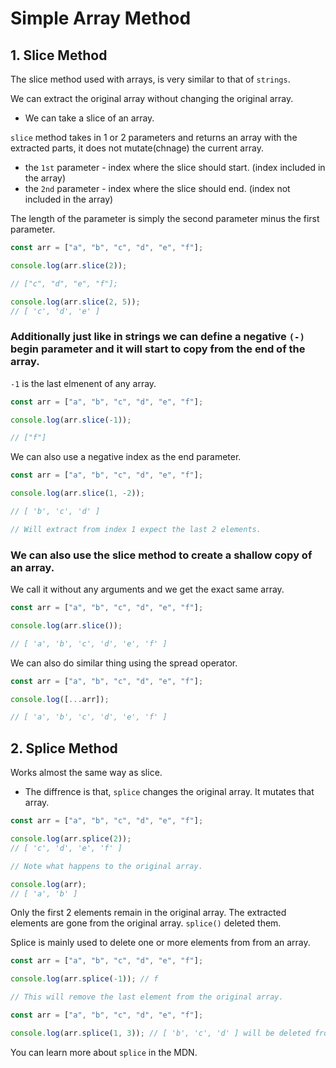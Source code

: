 # Simple Array Method

## 1. Slice Method

The slice method used with arrays, is very similar to that of `strings`.

We can extract the original array without changing the original array.

- We can take a slice of an array.

`slice` method takes in 1 or 2 parameters and returns an array with the extracted parts, it does not mutate(chnage) the current array.

- the `1st` parameter - index where the slice should start. (index included in the array)
- the `2nd` parameter - index where the slice should end. (index not included in the array)

The length of the parameter is simply the second parameter minus the first parameter.

```js
const arr = ["a", "b", "c", "d", "e", "f"];

console.log(arr.slice(2));

// ["c", "d", "e", "f"];

console.log(arr.slice(2, 5));
// [ 'c', 'd', 'e' ]
```

### Additionally just like in strings we can define a negative `(-)` begin parameter and it will start to copy from the end of the array.

`-1` is the last elmenent of any array.

```js
const arr = ["a", "b", "c", "d", "e", "f"];

console.log(arr.slice(-1));

// ["f"]
```

We can also use a negative index as the end parameter.

```js
const arr = ["a", "b", "c", "d", "e", "f"];

console.log(arr.slice(1, -2));

// [ 'b', 'c', 'd' ]

// Will extract from index 1 expect the last 2 elements.
```

### We can also use the slice method to create a shallow copy of an array.

We call it without any arguments and we get the exact same array.

```js
const arr = ["a", "b", "c", "d", "e", "f"];

console.log(arr.slice());

// [ 'a', 'b', 'c', 'd', 'e', 'f' ]
```

We can also do similar thing using the spread operator.

```js
const arr = ["a", "b", "c", "d", "e", "f"];

console.log([...arr]);

// [ 'a', 'b', 'c', 'd', 'e', 'f' ]
```

## 2. Splice Method

Works almost the same way as slice.

- The diffrence is that, `splice` changes the original array. It mutates that array.

```js
const arr = ["a", "b", "c", "d", "e", "f"];

console.log(arr.splice(2));
// [ 'c', 'd', 'e', 'f' ]

// Note what happens to the original array.

console.log(arr);
// [ 'a', 'b' ]
```

Only the first 2 elements remain in the original array. The extracted elements are gone from the original array. `splice()` deleted them.

Splice is mainly used to delete one or more elements from from an array.

```js
const arr = ["a", "b", "c", "d", "e", "f"];

console.log(arr.splice(-1)); // f

// This will remove the last element from the original array.
```

```js
const arr = ["a", "b", "c", "d", "e", "f"];

console.log(arr.splice(1, 3)); // [ 'b', 'c', 'd' ] will be deleted from original array
```

You can learn more about `splice` in the MDN.
